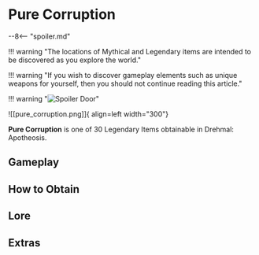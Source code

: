 # Pure Corruption

--8<-- "spoiler.md"

!!! warning "The locations of Mythical and Legendary items are intended to be discovered as you explore the world."

!!! warning "If you wish to discover gameplay elements such as unique weapons for yourself, then you should not continue reading this article."

!!! warning "![Spoiler Door](/assets/img/spoiler_door.png)"

![[pure_corruption.png]]{ align=left width="300"}

**Pure Corruption** is one of 30 Legendary Items obtainable in Drehmal: Apotheosis.

## Gameplay

## How to Obtain

## Lore

## Extras